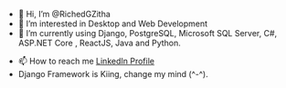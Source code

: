 - 👋 Hi, I’m @RichedGZitha
- 👀 I’m interested in Desktop and Web Development 
- 🌱 I’m currently using Django, PostgreSQL, Microsoft SQL Server, C#, ASP.NET Core , ReactJS, Java and Python.
<!--- 💞️ I’m looking to collaborate on Mozilla -->
- 📫 How to reach me [LinkedIn Profile](https://www.linkedin.com/in/riched-zitha-6834911ba/)
- Django Framework is Kiing, change my mind (^-^).

<!---
RichedGZitha/RichedGZitha is a ✨ special ✨ repository because its `README.md` (this file) appears on your GitHub profile.
You can click the Preview link to take a look at your changes.
--->
